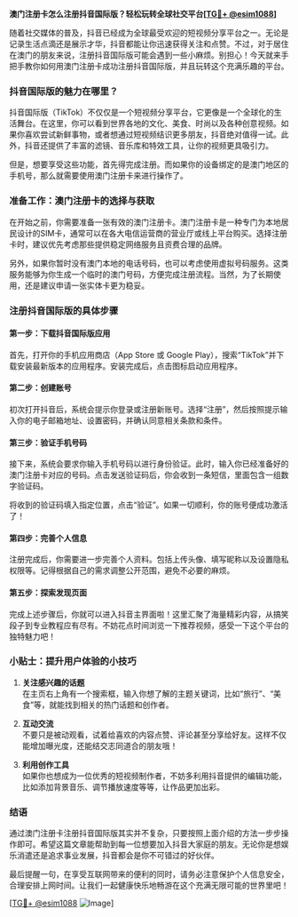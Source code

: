 **澳门注册卡怎么注册抖音国际版？轻松玩转全球社交平台[[TG💪+ @esim1088](https://t.me/s/esim1088)]**

随着社交媒体的普及，抖音已经成为全球最受欢迎的短视频分享平台之一。无论是记录生活点滴还是展示才华，抖音都能让你迅速获得关注和点赞。不过，对于居住在澳门的朋友来说，注册抖音国际版可能会遇到一些小麻烦。别担心！今天就来手把手教你如何用澳门注册卡成功注册抖音国际版，并且玩转这个充满乐趣的平台。

### 抖音国际版的魅力在哪里？

抖音国际版（TikTok）不仅仅是一个短视频分享平台，它更像是一个全球化的生活舞台。在这里，你可以看到世界各地的文化、美食、时尚以及各种创意视频。如果你喜欢尝试新鲜事物，或者想通过短视频结识更多朋友，抖音绝对值得一试。此外，抖音还提供了丰富的滤镜、音乐库和特效工具，让你的视频更具吸引力。

但是，想要享受这些功能，首先得完成注册。而如果你的设备绑定的是澳门地区的手机号，那么就需要使用澳门注册卡来进行操作了。

### 准备工作：澳门注册卡的选择与获取

在开始之前，你需要准备一张有效的澳门注册卡。澳门注册卡是一种专门为本地居民设计的SIM卡，通常可以在各大电信运营商的营业厅或线上平台购买。选择注册卡时，建议优先考虑那些提供稳定网络服务且资费合理的品牌。

另外，如果你暂时没有澳门本地的电话号码，也可以考虑使用虚拟号码服务。这类服务能够为你生成一个临时的澳门号码，方便完成注册流程。当然，为了长期使用，还是建议申请一张实体卡更为稳妥。

### 注册抖音国际版的具体步骤

#### 第一步：下载抖音国际版应用

首先，打开你的手机应用商店（App Store 或 Google Play），搜索“TikTok”并下载安装最新版本的应用程序。安装完成后，点击图标启动应用程序。

#### 第二步：创建账号

初次打开抖音后，系统会提示你登录或注册新账号。选择“注册”，然后按照提示输入你的电子邮箱地址、设置密码，并确认同意相关条款和条件。

#### 第三步：验证手机号码

接下来，系统会要求你输入手机号码以进行身份验证。此时，输入你已经准备好的澳门注册卡对应的号码。点击发送验证码后，你会收到一条短信，里面包含一组数字验证码。

将收到的验证码填入指定位置，点击“验证”。如果一切顺利，你的账号便成功激活了！

#### 第四步：完善个人信息

注册完成后，你需要进一步完善个人资料。包括上传头像、填写昵称以及设置隐私权限等。记得根据自己的需求调整公开范围，避免不必要的麻烦。

#### 第五步：探索发现页面

完成上述步骤后，你就可以进入抖音主界面啦！这里汇聚了海量精彩内容，从搞笑段子到专业教程应有尽有。不妨花点时间浏览一下推荐视频，感受一下这个平台的独特魅力吧！

### 小贴士：提升用户体验的小技巧

1. **关注感兴趣的话题**  
   在主页右上角有一个搜索框，输入你想了解的主题关键词，比如“旅行”、“美食”等，就能找到相关的热门话题和创作者。

2. **互动交流**  
   不要只是被动观看，试着给喜欢的内容点赞、评论甚至分享给好友。这样不仅能增加曝光度，还能结交志同道合的朋友哦！

3. **利用创作工具**  
   如果你也想成为一位优秀的短视频制作者，不妨多利用抖音提供的编辑功能，比如添加背景音乐、调节播放速度等等，让作品更加出彩。

### 结语

通过澳门注册卡注册抖音国际版其实并不复杂，只要按照上面介绍的方法一步步操作即可。希望这篇文章能帮助到每一位想要加入抖音大家庭的朋友。无论你是想娱乐消遣还是追求事业发展，抖音都会是你不可错过的好伙伴。

最后提醒一句，在享受互联网带来的便利的同时，请务必注意保护个人信息安全，合理安排上网时间。让我们一起健康快乐地畅游在这个充满无限可能的世界里吧！

[[TG💪+ @esim1088](https://t.me/s/esim1088) ![Image](https://i.postimg.cc/4NQfJmqS/Snipaste-2025-05-13-00-14-12.png)]